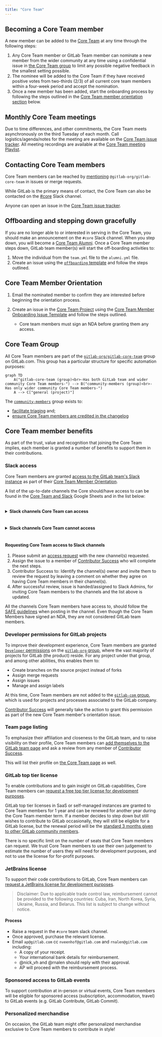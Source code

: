 ```yaml
---
title: "Core Team"
---
```


## Becoming a Core Team member

A new member can be added to the [Core Team](https://about.gitlab.com/community/core-team/) at any time through the following steps:

1. Any Core Team member or GitLab Team member can nominate a new member from the wider community at any time using a confidential issue in [the Core Team group](https://gitlab.com/groups/gitlab-org/gitlab-core-team/-/issues) to limit any possible negative feedback in the smallest setting possible.
2. The nominee will be added to the Core Team if they have received positive votes from two-thirds (2/3) of all current core team members within a four-week period and accept the nomination.
3. Once a new member has been added, start the onboarding process by following the steps outlined in the [Core Team member orientation section](/handbook/marketing/developer-relations/core-team/#core-team-member-orientation) below.

## Monthly Core Team meetings

Due to time differences, and other commitments, the Core Team meets asynchronously on the third Tuesday of each month.
Call logistics/agenda/notes for the meeting are available on the [Core Team issue tracker](https://gitlab.com/gitlab-org/gitlab-core-team/general/-/issues).
All meeting recordings are available at the [Core Team meeting Playlist](https://www.youtube.com/playlist?list=PLFGfElNsQthZ12EUkq3N9QlThvkf3WGnZ).

## Contacting Core Team members

Core Team members can be reached by [mentioning](https://docs.gitlab.com/ee/user/group/subgroups/index#mentioning-subgroups) `@gitlab-org/gitlab-core-team` in issues or merge requests.

While GitLab is the primary means of contact, the Core Team can also be contacted on the [#core](https://gitlab.slack.com/messages/core) Slack channel.

Anyone can open an issue in the [Core Team issue tracker](https://gitlab.com/gitlab-org/gitlab-core-team/general/-/issues).

## Offboarding and stepping down gracefully

If you are no longer able to or interested in serving in the Core Team, you should make an announcement on the `#core` Slack channel. When you step down, you will become a [Core Team Alumni](https://about.gitlab.com/community/core-team/). Once a Core Team member steps down, GitLab team member(s) will start the off-boarding activities to:

1. Move the individual from the `team.yml` file to the `alumni.yml` file.
1. Create an issue using the [`offboarding` template](https://gitlab.com/gitlab-org/gitlab-core-team/general/-/issues/new?issuable_template=offboarding) and follow the steps outlined.

## Core Team Member Orientation

1. Email the nominated member to confirm they are interested before beginning the orientation process.
1. Create an issue in the [Core Team Project](https://gitlab.com/gitlab-org/gitlab-core-team/general) using the [Core Team Member Onboarding Issue Template](https://gitlab.com/gitlab-org/gitlab-core-team/general/-/issues/new?issuable_template=onboarding) and follow the steps outlined.

   - Core team members must sign an NDA before granting them any access.

## Core Team Group

All Core Team members are part of the [`gitlab-org/gitlab-core-team`](https://gitlab.com/gitlab-org/gitlab-core-team/) group on GitLab.com. This group has a particular structure for specific automation purposes:

```mermaid
graph TD
    A("gitlab-core-team (group)<br>-Has both GitLab team and wider community Core Team members-") --> B("community-members (group)<br>-Has only wider community Core Team members-")
    A --> C["general (project)"]
```

The [`community-members`](https://gitlab.com/gitlab-org/gitlab-core-team/community-members) group exists to:

- [facilitate triaging](https://gitlab.com/gitlab-org/quality/triage-ops/-/merge_requests/65) and;
- [ensure Core Team members are credited in the changelog](https://gitlab.com/gitlab-org/gitlab/-/merge_requests/69076)

## Core Team member benefits

As part of the trust, value and recognition that joining the Core Team implies, each member is granted a number of benefits to support them in their contributions.

### Slack access

Core Team members are granted [access to the GitLab team's Slack instance](/handbook/tools-and-tips/#channels-access) as part of their [Core Team Member Orientation](#core-team-member-orientation).

A list of the up-to-date channels the Core should/have access to can be found in the [Core Team and Slack](https://docs.google.com/spreadsheets/d/1kohQBbvk2JSl3DXrmF5TDsWVoAMi_yujFWzzAP6vq2M/edit#gid=0) Google Sheets and in the list below:

<style>
details summary * {
  display: inline-block;
}
</style>

<details>

<summary>

#### Slack channels Core Team can access

</summary>

- backend
- backend_maintainers
- backend_pairs
- cfp
- community-programs
- competition
- contributor-success
- core
- dev-advocacy-team
- developer-relations
- developer-relations-hangout
- development
- docs
- docs-tooling
- f_graphql
- f_rubocop
- f_agent_for_kubernetes
- fosdem
- frontend
- frontend_maintainers
- frontend_pairs
- g_engineering_productivity
- g_observability
- g_pipeline-security
- g_product-planning
- g_project-management
- g_runner
- gck
- gdk
- gdk-gitpod
- gdk-workspaces
- golang
- is-this-known
- jetbrains-ide
- kubernetes
- lang-ja
- lang-ru
- linux
- master-broken
- mr-coaching
- mr-feedback
- opensource
- pajamas-design-system
- production
- e2e-run-master
- e2e-run-preprod
- e2e-run-production
- e2e-run-staging
- test-platform
- review-apps-broken
- terraform-provider
- triage
- triage-automations
- tw-team
- ux_coworking
- vim
- website

</details>

<details>

<summary>

#### Slack channels Core Team cannot access

</summary>

- release-post
- security
- questions
- connect-to-contribute
- all-caps
- random
- whats-happening-at-gitlab
- thanks
- diversity_inclusion_and_belonging
- company-fyi
- contribute2021
- ux

</details>

#### Requesting Core Team access to Slack channels

1. Please submit an [access request](https://gitlab.com/gitlab-com/team-member-epics/access-requests/-/issues/new?issuable_template=Individual_Bulk_Access_Request) with the new channel(s) requested.
1. Assign the issue to a member of [Contributor Success](/handbook/marketing/developer-relations/contributor-success/#team-members) who will complete the next steps.
1. Contributor Success to: Identify the channel(s) owner and invite them to review the request by leaving a comment on whether they agree on having Core Team members in their channel(s).
1. After successful review, issue is handed/assigned to Slack Admins, for inviting Core Team members to the channels and the list above is updated.

All the channels Core Team members have access to, should follow the [SAFE guidelines](/handbook/legal/safe-framework/) when posting in the channel. Even though the Core Team Members have signed an NDA, they are not considered GitLab team members.

### Developer permissions for GitLab projects

To improve their development experience, Core Team members are granted [`Developer` permissions](https://docs.gitlab.com/ee/user/permissions#group-members-permissions) on the [`gitlab-org` group](https://gitlab.com/gitlab-org), where the vast majority of projects for GitLab (the product) reside. For any project under that group, and among other abilities, this enables them to:

- Create branches on the source project instead of forks
- Assign merge requests
- Assign issues
- Manage and assign labels

At this time, Core Team members are not added to the [`gitlab-com` group](https://gitlab.com/gitlab-com), which is used for projects and processes associated to the GitLab company.

[Contributor Success](/handbook/marketing/developer-relations/contributor-success/#team-members) will generally take the action to grant this permission as part of the new Core Team member's orientation issue.

### Team page listing

To emphasize their affiliation and closeness to the GitLab team, and to raise visibility on their profile, Core Team members can [add themselves to the GitLab team page](/handbook/about/editing-handbook/#add-yourself-to-the-team-page) and ask a review from any member of [Contributor Success](/handbook/marketing/developer-relations/contributor-success/#team-members).

This will list their profile on [the Core Team page](https://about.gitlab.com/community/core-team/) as well.

### GitLab top tier license

To enable contributions and to gain insight on GitLab capabilities, Core Team members can [request a free top tier license for development purposes](/handbook/marketing/developer-relations/contributor-success/community-contributors-workflows#contributing-to-the-gitlab-enterprise-edition-ee).

GitLab top tier licenses in SaaS or self-managed instances are granted to Core Team members for 1 year and can be renewed for another year during the Core Team member term. If a member decides to step down but still wishes to contribute to GitLab occasionally, they will still be eligible for a GitLab license, but the renewal period will be the [standard 3 months given to other GitLab community members](/handbook/marketing/developer-relations/contributor-success/community-contributors-workflows#contributing-to-the-gitlab-enterprise-edition-ee).

There is no specific limit on the number of seats that Core Team members can request. We trust Core Team members to use their own judgement to estimate the number of users they will need for development purposes, and not to use the license for for-profit purposes.

### JetBrains license

To support their code contributions to GitLab, Core Team members can [request a JetBrains license for development purposes](/handbook/tools-and-tips/other-apps/#jetbrains).

> Disclaimer: Due to applicable trade control law, reimbursement cannot be provided to the following countries: Cuba, Iran, North Korea, Syria, Ukraine, Russia, and Belarus. This list is subject to change without notice.

#### Process

- Raise a request in the `#core` team slack channel.
- Once approved, purchase the relevant license.
- Email `ap@gitlab.com` cc `nveenhof@gitlab.com` and `rnalen@gitlab.com` including:
  - A copy of your receipt.
  - Your international bank details for reimbursement.
  - @nick_vh and @rnalen should reply with their approval.
  - AP will proceed with the reimbursement process.

### Sponsored access to GitLab events

To support contribution at in-person or virtual events, Core Team members will be eligible for sponsored access (subscription, accommodation, travel) to GitLab events (e.g. GitLab Contribute, GitLab Commit).

### Personalized merchandise

On occasion, the GitLab team might offer personalized merchandise exclusive to Core Team members to contribute in style!

